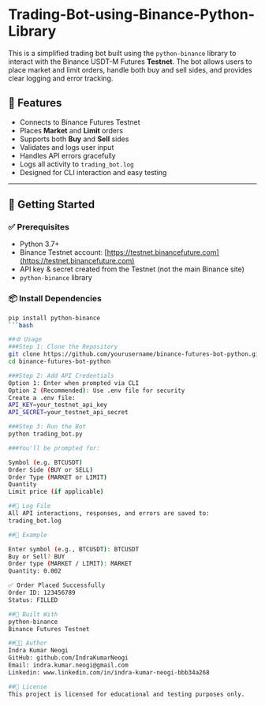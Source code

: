 # Trading-Bot-using-Binance-Python-Library


This is a simplified trading bot built using the `python-binance` library to interact with the Binance USDT-M Futures **Testnet**. The bot allows users to place market and limit orders, handle both buy and sell sides, and provides clear logging and error tracking.

## 🔧 Features

- Connects to Binance Futures Testnet
- Places **Market** and **Limit** orders
- Supports both **Buy** and **Sell** sides
- Validates and logs user input
- Handles API errors gracefully
- Logs all activity to `trading_bot.log`
- Designed for CLI interaction and easy testing

---

## 🚀 Getting Started

### ✅ Prerequisites

- Python 3.7+
- Binance Testnet account: [https://testnet.binancefuture.com](https://testnet.binancefuture.com)
- API key & secret created from the Testnet (not the main Binance site)
- `python-binance` library

### 📦 Install Dependencies
```bash
pip install python-binance
```bash

##⚙️ Usage
###Step 1: Clone the Repository
git clone https://github.com/yourusername/binance-futures-bot-python.git
cd binance-futures-bot-python

###Step 2: Add API Credentials
Option 1: Enter when prompted via CLI
Option 2 (Recommended): Use .env file for security
Create a .env file:
API_KEY=your_testnet_api_key
API_SECRET=your_testnet_api_secret

###Step 3: Run the Bot
python trading_bot.py

###You'll be prompted for:

Symbol (e.g. BTCUSDT)
Order Side (BUY or SELL)
Order Type (MARKET or LIMIT)
Quantity
Limit price (if applicable)

##📄 Log File
All API interactions, responses, and errors are saved to:
trading_bot.log

##📸 Example

Enter symbol (e.g., BTCUSDT): BTCUSDT
Buy or Sell? BUY
Order type (MARKET / LIMIT): MARKET
Quantity: 0.002

✅ Order Placed Successfully
Order ID: 123456789
Status: FILLED

##🧪 Built With
python-binance
Binance Futures Testnet

##🧑‍💻 Author
Indra Kumar Neogi
GitHub: github.com/IndraKumarNeogi
Email: indra.kumar.neogi@gmail.com
Linkedin: www.linkedin.com/in/indra-kumar-neogi-bbb34a268

##📄 License
This project is licensed for educational and testing purposes only.

